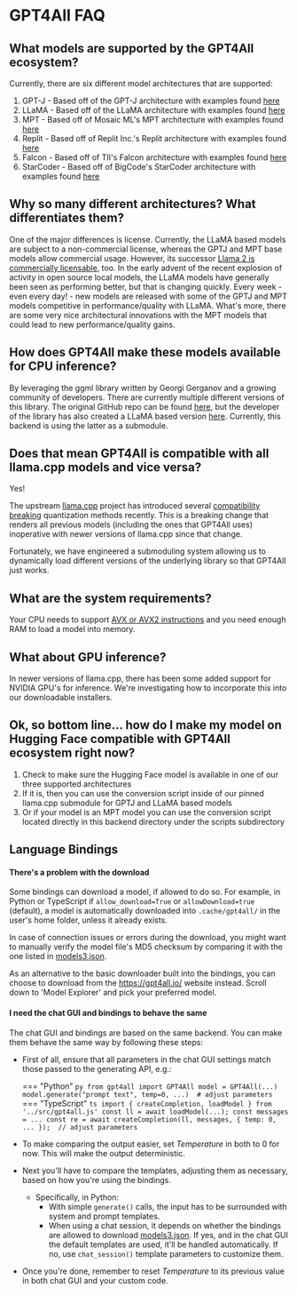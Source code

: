 # GPT4All FAQ

## What models are supported by the GPT4All ecosystem?

Currently, there are six different model architectures that are supported:

1. GPT-J - Based off of the GPT-J architecture with examples found [here](https://huggingface.co/EleutherAI/gpt-j-6b)
2. LLaMA - Based off of the LLaMA architecture with examples found [here](https://huggingface.co/models?sort=downloads&search=llama)
3. MPT - Based off of Mosaic ML's MPT architecture with examples found [here](https://huggingface.co/mosaicml/mpt-7b)
4. Replit - Based off of Replit Inc.'s Replit architecture with examples found [here](https://huggingface.co/replit/replit-code-v1-3b)
5. Falcon - Based off of TII's Falcon architecture with examples found [here](https://huggingface.co/tiiuae/falcon-40b)
6. StarCoder - Based off of BigCode's StarCoder architecture with examples found [here](https://huggingface.co/bigcode/starcoder)

## Why so many different architectures? What differentiates them?

One of the major differences is license. Currently, the LLaMA based models are subject to a non-commercial license, whereas the GPTJ and MPT base
models allow commercial usage. However, its successor [Llama 2 is commercially licensable](https://ai.meta.com/llama/license/), too. In the early
advent of the recent explosion of activity in open source local models, the LLaMA models have generally been seen as performing better, but that is
changing quickly. Every week - even every day! - new models are released with some of the GPTJ and MPT models competitive in performance/quality with
LLaMA. What's more, there are some very nice architectural innovations with the MPT models that could lead to new performance/quality gains.

## How does GPT4All make these models available for CPU inference?

By leveraging the ggml library written by Georgi Gerganov and a growing community of developers. There are currently multiple different versions of
this library. The original GitHub repo can be found [here](https://github.com/ggerganov/ggml), but the developer of the library has also created a
LLaMA based version [here](https://github.com/ggerganov/llama.cpp). Currently, this backend is using the latter as a submodule.

## Does that mean GPT4All is compatible with all llama.cpp models and vice versa?

Yes!

The upstream [llama.cpp](https://github.com/ggerganov/llama.cpp) project has introduced several [compatibility breaking] quantization methods recently.
This is a breaking change that renders all previous models (including the ones that GPT4All uses) inoperative with newer versions of llama.cpp since
that change.

Fortunately, we have engineered a submoduling system allowing us to dynamically load different versions of the underlying library so that
GPT4All just works.

[compatibility breaking]: https://github.com/ggerganov/llama.cpp/commit/b9fd7eee57df101d4a3e3eabc9fd6c2cb13c9ca1

## What are the system requirements?

Your CPU needs to support [AVX or AVX2 instructions](https://en.wikipedia.org/wiki/Advanced_Vector_Extensions) and you need enough RAM to load a model into memory.

## What about GPU inference?

In newer versions of llama.cpp, there has been some added support for NVIDIA GPU's for inference. We're investigating how to incorporate this into our downloadable installers.

## Ok, so bottom line... how do I make my model on Hugging Face compatible with GPT4All ecosystem right now?

1. Check to make sure the Hugging Face model is available in one of our three supported architectures
2. If it is, then you can use the conversion script inside of our pinned llama.cpp submodule for GPTJ and LLaMA based models
3. Or if your model is an MPT model you can use the conversion script located directly in this backend directory under the scripts subdirectory 

## Language Bindings

#### There's a problem with the download

Some bindings can download a model, if allowed to do so. For example, in Python or TypeScript if `allow_download=True`
or `allowDownload=true` (default), a model is automatically downloaded into `.cache/gpt4all/` in the user's home folder,
unless it already exists.

In case of connection issues or errors during the download, you might want to manually verify the model file's MD5
checksum by comparing it with the one listed in [models3.json].

As an alternative to the basic downloader built into the bindings, you can choose to download from the 
<https://gpt4all.io/> website instead. Scroll down to 'Model Explorer' and pick your preferred model.

[models3.json]: https://github.com/nomic-ai/gpt4all/blob/main/gpt4all-chat/metadata/models3.json

#### I need the chat GUI and bindings to behave the same

The chat GUI and bindings are based on the same backend. You can make them behave the same way by following these steps:

- First of all, ensure that all parameters in the chat GUI settings match those passed to the generating API, e.g.:

    === "Python"
        ``` py
        from gpt4all import GPT4All
        model = GPT4All(...)
        model.generate("prompt text", temp=0, ...)  # adjust parameters
        ```
    === "TypeScript"
        ``` ts
        import { createCompletion, loadModel } from '../src/gpt4all.js'
        const ll = await loadModel(...);
        const messages = ...
        const re = await createCompletion(ll, messages, { temp: 0, ... });  // adjust parameters
        ```

- To make comparing the output easier, set _Temperature_ in both to 0 for now. This will make the output deterministic.

- Next you'll have to compare the templates, adjusting them as necessary, based on how you're using the bindings.
    - Specifically, in Python:
        - With simple `generate()` calls, the input has to be surrounded with system and prompt templates.
        - When using a chat session, it depends on whether the bindings are allowed to download [models3.json]. If yes,
          and in the chat GUI the default templates are used, it'll be handled automatically. If no, use
          `chat_session()` template parameters to customize them.

- Once you're done, remember to reset _Temperature_ to its previous value in both chat GUI and your custom code.
